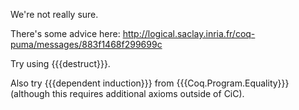 We're not really sure.

There's some advice here: http://logical.saclay.inria.fr/coq-puma/messages/883f1468f299699c

Try using {{{destruct}}}.

Also try {{{dependent induction}}} from {{{Coq.Program.Equality}}} (although this requires additional axioms outside of CiC).
